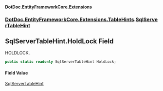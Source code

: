 #### [DotDoc\.EntityFrameworkCore\.Extensions](index.md 'index')
### [DotDoc\.EntityFrameworkCore\.Extensions\.TableHints](DotDoc.EntityFrameworkCore.Extensions.TableHints.md 'DotDoc\.EntityFrameworkCore\.Extensions\.TableHints').[SqlServerTableHint](SqlServerTableHint.md 'DotDoc\.EntityFrameworkCore\.Extensions\.TableHints\.SqlServerTableHint')

## SqlServerTableHint\.HoldLock Field

HOLDLOCK\.

```csharp
public static readonly SqlServerTableHint HoldLock;
```

#### Field Value
[SqlServerTableHint](SqlServerTableHint.md 'DotDoc\.EntityFrameworkCore\.Extensions\.TableHints\.SqlServerTableHint')
